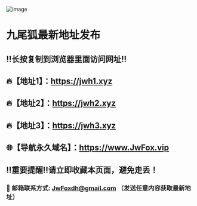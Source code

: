 ![image](https://cdn.jsdelivr.net/gh/jwfoxdh/dizhi/logo-s.png)
# 九尾狐最新地址发布 
## ‼️长按复制到浏览器里面访问网址‼️
## 🔥【地址1】：https://jwh1.xyz
## 🔥【地址2】：https://jwh2.xyz
## 🔥【地址3】：https://jwh3.xyz


## 🌐【导航永久域名】：https://www.JwFox.vip
## ‼️重要提醒‼️请立即收藏本页面，避免走丢！
### 📧 邮箱联系方式: JwFoxdh@gmail.com （发送任意内容获取最新地址）
